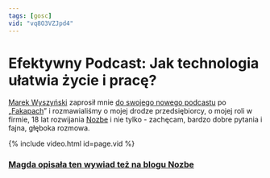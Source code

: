 ```yaml
---
tags: [gosc]
vid: "vq8O3VZJpd4"
---
```


# Efektywny Podcast: Jak technologia ułatwia życie i pracę?

[Marek Wyszyński](https://www.linkedin.com/in/marekwyszynski/) zaprosił mnie [do swojego nowego podcastu](https://www.youtube.com/@EfektywnyPodcast) po „[Fakapach](/pl/fakapy/)” i rozmawialiśmy o mojej drodze przedsiębiorcy, o mojej roli w firmie, 18 lat rozwijania [Nozbe][n] i nie tylko - zachęcam, bardzo dobre pytania i fajna, głęboka rozmowa.

{% include video.html id=page.vid %}

<!--More-->

### [Magda opisała ten wywiad też na blogu Nozbe](https://nozbe.com/pl/blog/efektywny-podcast-z-michalem-sliwinskim/)


[n]: https://michael.gratis/nozbe_pl
[np]: https://michael.gratis/nozbepersonal_pl